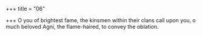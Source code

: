 +++
title = "06"

+++
O you of brightest fame, the kinsmen within their clans call upon you, o much beloved Agni, the flame-haired, to convey the oblation.  